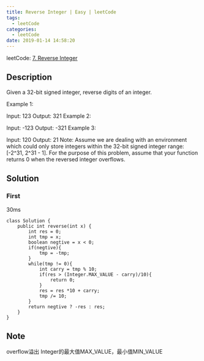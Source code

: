 ```yaml
---
title: Reverse Integer | Easy | leetCode
tags:
  - leetCode
categories:
  - leetCode
date: 2019-01-14 14:58:20
---
```

leetCode: [7. Reverse Integer](https://leetcode.com/problems/reverse-integer/)

## Description

Given a 32-bit signed integer, reverse digits of an integer.

Example 1:

Input: 123
Output: 321
Example 2:

Input: -123
Output: -321
Example 3:

Input: 120
Output: 21
Note:
Assume we are dealing with an environment which could only store integers within the 32-bit signed integer range: [-2^31,  2^31 - 1]. For the purpose of this problem, assume that your function returns 0 when the reversed integer overflows.


## Solution

### First
30ms
```
class Solution {
    public int reverse(int x) {
        int res = 0;
        int tmp = x;
        boolean negtive = x < 0;
        if(negtive){
            tmp = -tmp;
        }
        while(tmp != 0){
            int carry = tmp % 10;
            if(res > (Integer.MAX_VALUE - carry)/10){
                return 0;
            }
            res = res *10 + carry;
            tmp /= 10;
        }
        return negtive ? -res : res;
    }
}

```

## Note
overflow溢出
Integer的最大值MAX_VALUE，最小值MIN_VALUE
